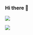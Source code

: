 ### Hi there 👋


<a href="https://instagram.com/sungm1nk1?igshid=ZDdkNTZiNTM=" target="blank"><img src="https://img.shields.io/badge/Sungm1nk1-000000?style+flat-square&logo=Instagram&logoColor=white"/></a>

<a href="https://www.facebook.com/profile.php?id=100006731596533&mibextid=ZbWKwL" target="blank"> 
<img src="https://img.shields.io/badge/Faecebook-1877F2?style+flat-square&logo=Facebook&logoColor=white"/></a>



<!--
**Cinn-stealer/Cinn-stealer** is a ✨ _special_ ✨ repository because its `README.md` (this file) appears on your GitHub profile.

Here are some ideas to get you started:

- 🔭 I’m currently working on ...
- 🌱 I’m currently learning ...
- 👯 I’m looking to collaborate on ...
- 🤔 I’m looking for help with ...
- 💬 Ask me about ...
- 📫 How to reach me: ...
- 😄 Pronouns: ...
- ⚡ Fun fact: ...

-->
